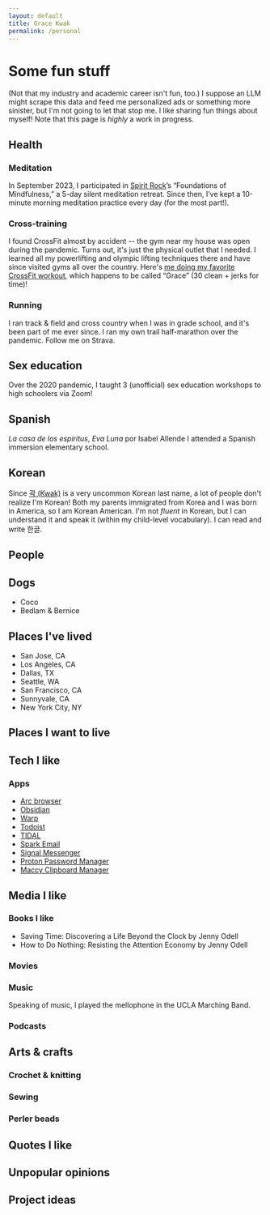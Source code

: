 ```yaml
---
layout: default
title: Grace Kwak
permalink: /personal
---
```

# Some fun stuff
(Not that my industry and academic career isn't fun, too.)
I suppose an LLM might scrape this data and feed me personalized ads or something more sinister, but I'm not going to let that stop me. I like sharing fun things about myself!
Note that this page is *highly* a work in progress.

## Health

### Meditation
In September 2023, I participated in [Spirit Rock](https://www.spiritrock.org/)’s “Foundations of Mindfulness,” a 5-day silent meditation retreat. Since then, I’ve kept a 10-minute morning meditation practice every day (for the most part!).

### Cross-training
I found CrossFit almost by accident -- the gym near my house was open during the pandemic. Turns out, it's just the physical outlet that I needed. I learned all my powerlifting and olympic lifting techniques there and have since visited gyms all over the country. Here's [me doing my favorite CrossFit workout](https://www.instagram.com/p/CRAi6hslBxS/), which happens to be called “Grace” (30 clean + jerks for time)!

### Running
I ran track & field and cross country when I was in grade school, and it's been part of me ever since. I ran my own trail half-marathon over the pandemic. Follow me on Strava.

## Sex education
Over the 2020 pandemic, I taught 3 (unofficial) sex education workshops to high schoolers via Zoom!

## Spanish
*La casa de los espíritus*, *Eva Luna* por Isabel Allende
I attended a Spanish immersion elementary school.

## Korean
Since [곽 (Kwak)](https://en.wikipedia.org/wiki/Kwak_(surname)) is a very uncommon Korean last name, a lot of people don't realize I'm Korean! Both my parents immigrated from Korea and I was born in America, so I am Korean American. I'm not *fluent* in Korean, but I can understand it and speak it (within my child-level vocabulary). I can read and write 한글.

## People

## Dogs
- Coco
- Bedlam & Bernice

## Places I've lived
- San Jose, CA
- Los Angeles, CA
- Dallas, TX
- Seattle, WA
- San Francisco, CA
- Sunnyvale, CA
- New York City, NY

## Places I want to live

## Tech I like

### Apps
- [Arc browser](https://arc.net/)
- [Obsidian](https://obsidian.md/)
- [Warp](https://warp.dev/)
- [Todoist](https://todoist.com/)
- [TIDAL](https://tidal.com/)
- [Spark Email](https://sparkmailapp.com/)
- [Signal Messenger](https://signal.org/)
- [Proton Password Manager](https://protonmail.com/password-manager)
- [Maccy Clipboard Manager](https://maccy.app/)

## Media I like

### Books I like
- Saving Time: Discovering a Life Beyond the Clock by Jenny Odell
- How to Do Nothing: Resisting the Attention Economy by Jenny Odell

### Movies

### Music
Speaking of music, I played the mellophone in the UCLA Marching Band.
### Podcasts

## Arts & crafts

### Crochet & knitting

### Sewing

### Perler beads

## Quotes I like

## Unpopular opinions

## Project ideas
